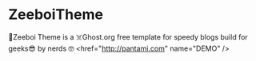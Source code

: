 # ZeeboiTheme
🤗Zeeboi Theme is a ☠️Ghost.org free template for speedy blogs build for geeks😎 by nerds 🤓
<href="http://pantami.com" name="DEMO" />
